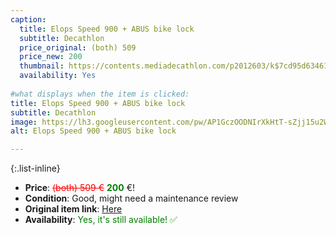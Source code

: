 ```yaml
---
caption:
  title: Elops Speed 900 + ABUS bike lock
  subtitle: Decathlon
  price_original: (both) 509
  price_new: 200
  thumbnail: https://contents.mediadecathlon.com/p2012603/k$7cd95d634615574bc29ea41860778eeb/sq/city-bike-28-zoll-elops-speed-900-grau.jpg
  availability: Yes
  
#what displays when the item is clicked:
title: Elops Speed 900 + ABUS bike lock
subtitle: Decathlon
image: https://lh3.googleusercontent.com/pw/AP1GczOODNIrXkHtT-sZjj15u2WDqvmuDSZbwzVT7QjVMWTV5mofW1aUFFiSG3hPMoLhYevg6rEWPAmgp7TOLObG3Zeyd0LGFkQABZVfNMWxMepTn48jzzSoasMsU4siRGmsvNF_htpgtguY1qTKYkwFxGXbeA=w2070-h1558-s-no-gm?authuser=0
alt: Elops Speed 900 + ABUS bike lock

---
```

{:.list-inline} 
- **Price**: <span style="color:red"><del>(both) 509 €</del></span> <span style="color:green">**200**</span> €!
- **Condition**: Good, might need a maintenance review 
- **Original item link**: [Here](https://www.decathlon.de/p/city-bike-28-zoll-elops-speed-900-gruen/_/R-p-306287)
- **Availability**: <span style='color:green'>Yes, it's still available! ✅</span>
